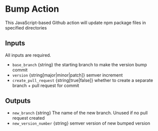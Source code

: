 # Bump Action

This JavaScript-based Github action will update npm package files in specified directories

## Inputs

All inputs are required.

* `base_branch` {string} the starting branch to make the version bump commit
* `version` {string[major|minor|patch]} semver increment
* `create_pull_request` {string[true|false]} whether to create a separate branch + pull request for commit

## Outputs

* `new_branch` {string} The name of the new branch. Unused if no pull request created
* `new_version_number` {string} semver version of new bumped version